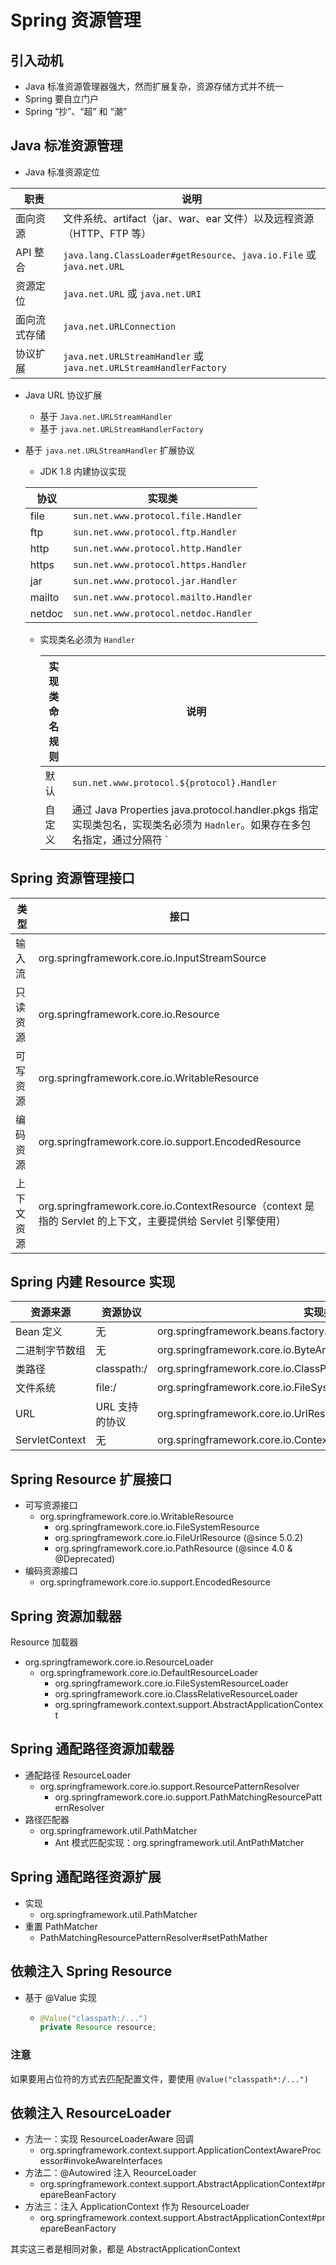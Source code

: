 # Spring 资源管理

## 引入动机

* Java 标准资源管理器强大，然而扩展复杂，资源存储方式并不统一
* Spring 要自立门户
* Spring “抄”、“超” 和 “潮”



## Java 标准资源管理

* Java 标准资源定位

| 职责         | 说明                                                         |
| ------------ | ------------------------------------------------------------ |
| 面向资源     | 文件系统、artifact（jar、war、ear 文件）以及远程资源（HTTP、FTP 等） |
| API 整合     | `java.lang.ClassLoader#getResource`、`java.io.File` 或 `java.net.URL` |
| 资源定位     | `java.net.URL` 或 `java.net.URI`                             |
| 面向流式存储 | `java.net.URLConnection`                                     |
| 协议扩展     | `java.net.URLStreamHandler` 或 `java.net.URLStreamHandlerFactory` |

* Java URL 协议扩展

  * 基于 `Java.net.URLStreamHandler`
  * 基于 `java.net.URLStreamHandlerFactory`

* 基于 `java.net.URLStreamHandler` 扩展协议

  * JDK 1.8 内建协议实现

  | 协议   | 实现类                                |
  | ------ | ------------------------------------- |
  | file   | `sun.net.www.protocol.file.Handler`   |
  | ftp    | `sun.net.www.protocol.ftp.Handler`    |
  | http   | `sun.net.www.protocol.http.Handler`   |
  | https  | `sun.net.www.protocol.https.Handler`  |
  | jar    | `sun.net.www.protocol.jar.Handler`    |
  | mailto | `sun.net.www.protocol.mailto.Handler` |
  | netdoc | `sun.net.www.protocol.netdoc.Handler` |

  * 实现类名必须为 `Handler`

    | 实现类命名规则 | 说明                                                         |
    | -------------- | ------------------------------------------------------------ |
    | 默认           | `sun.net.www.protocol.${protocol}.Handler`                   |
    | 自定义         | 通过 Java Properties java.protocol.handler.pkgs 指定实现类包名，实现类名必须为 `Hadnler`。如果存在多包名指定，通过分隔符 `|` |

  

## Spring 资源管理接口

| 类型       | 接口                                                         |
| ---------- | ------------------------------------------------------------ |
| 输入流     | org.springframework.core.io.InputStreamSource                |
| 只读资源   | org.springframework.core.io.Resource                         |
| 可写资源   | org.springframework.core.io.WritableResource                 |
| 编码资源   | org.springframework.core.io.support.EncodedResource          |
| 上下文资源 | org.springframework.core.io.ContextResource（context 是指的 Servlet 的上下文，主要提供给 Servlet 引擎使用） |



## Spring 内建 Resource 实现

| 资源来源       | 资源协议       | 实现类                                                       |
| -------------- | -------------- | ------------------------------------------------------------ |
| Bean 定义      | 无             | org.springframework.beans.factory.support.BeanDefinitionResource |
| 二进制字节数组 | 无             | org.springframework.core.io.ByteArrayResource                |
| 类路径         | classpath:/    | org.springframework.core.io.ClassPathResource                |
| 文件系统       | file:/         | org.springframework.core.io.FileSystemResource               |
| URL            | URL 支持的协议 | org.springframework.core.io.UrlResource                      |
| ServletContext | 无             | org.springframework.core.io.ContextResource                  |



## Spring Resource 扩展接口

* 可写资源接口
  * org.springframework.core.io.WritableResource
    * org.springframework.core.io.FileSystemResource
    * org.springframework.core.io.FileUrlResource (@since 5.0.2)
    * org.springframework.core.io.PathResource (@since 4.0 & @Deprecated)
* 编码资源接口
  * org.springframework.core.io.support.EncodedResource



## Spring 资源加载器

Resource 加载器

* org.springframework.core.io.ResourceLoader
  * org.springframework.core.io.DefaultResourceLoader
    * org.springframework.core.io.FileSystemResourceLoader
    * org.springframework.core.io.ClassRelativeResourceLoader
    * org.springframework.context.support.AbstractApplicationContext



## Spring 通配路径资源加载器

* 通配路径 ResourceLoader
  * org.springframework.core.io.support.ResourcePatternResolver
    * org.springframework.core.io.support.PathMatchingResourcePatternResolver
* 路径匹配器
  * org.springframework.util.PathMatcher
    * Ant 模式匹配实现：org.springframework.util.AntPathMatcher



## Spring 通配路径资源扩展

* 实现
  * org.springframework.util.PathMatcher
* 重置 PathMatcher
  * PathMatchingResourcePatternResolver#setPathMather



## 依赖注入 Spring  Resource

* 基于 @Value 实现

  * ```java
    @Value("classpath:/...")
    private Resource resource; 
    ```

### 注意

如果要用占位符的方式去匹配配置文件，要使用 `@Value("classpath*:/...")`



## 依赖注入 ResourceLoader

* 方法一：实现 ResourceLoaderAware 回调
  * org.springframework.context.support.ApplicationContextAwareProcessor#invokeAwareInterfaces
* 方法二：@Autowired 注入 ReourceLoader
  * org.springframework.context.support.AbstractApplicationContext#prepareBeanFactory
* 方法三：注入 ApplicationContext 作为 ResourceLoader
  * org.springframework.context.support.AbstractApplicationContext#prepareBeanFactory

其实这三者是相同对象，都是 AbstractApplicationContext